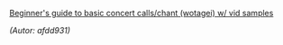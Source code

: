 [Beginner's guide to basic concert calls/chant (wotagei) w/ vid samples](https://www.reddit.com/r/LoveLive/comments/4ac21a/beginners_guide_to_basic_concert_callschant/)

_(Autor: afdd931)_


